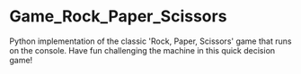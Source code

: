 # Game_Rock_Paper_Scissors
Python implementation of the classic 'Rock, Paper, Scissors' game that runs on the console. Have fun challenging the machine in this quick decision game!
